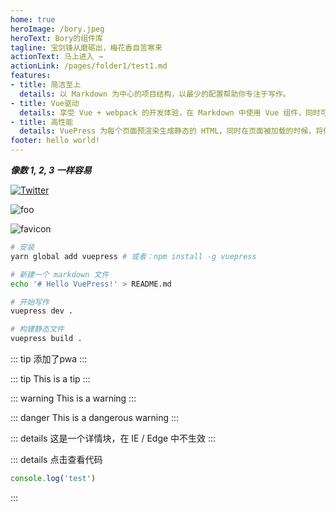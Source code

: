 ```yaml
---
home: true
heroImage: /bory.jpeg
heroText: Bory的组件库
tagline: 宝剑锋从磨砺出，梅花香自苦寒来
actionText: 马上进入 →
actionLink: /pages/folder1/test1.md
features:
- title: 简洁至上
  details: 以 Markdown 为中心的项目结构，以最少的配置帮助你专注于写作。
- title: Vue驱动
  details: 享受 Vue + webpack 的开发体验，在 Markdown 中使用 Vue 组件，同时可以使用 Vue 来开发自定义主题。
- title: 高性能
  details: VuePress 为每个页面预渲染生成静态的 HTML，同时在页面被加载的时候，将作为 SPA 运行。
footer: hello world!
---
```


***像数 1, 2, 3 一样容易***


[![Twitter](https://img.shields.io/twitter/url?style=plastic)](https://twitter.com/intent/tweet?text=Wow:&url=https%3A%2F%2Fborylee.github.io%2FboryBlog)


<img :src="$withBase('/favicon.ico')" alt="foo">

![favicon](/favicon.ico)

```sh
# 安装
yarn global add vuepress # 或者：npm install -g vuepress

# 新建一个 markdown 文件
echo '# Hello VuePress!' > README.md

# 开始写作
vuepress dev .

# 构建静态文件
vuepress build .
```
::: tip
添加了pwa
:::

::: tip
This is a tip
:::

::: warning
This is a warning
:::

::: danger
This is a dangerous warning
:::

::: details
这是一个详情块，在 IE / Edge 中不生效
:::

::: details 点击查看代码
```js
console.log('test')
```
:::



